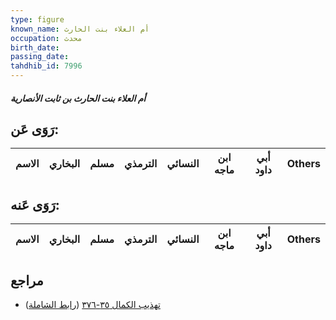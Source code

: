 ```yaml
---
type: figure
known_name: أم العلاء بنت الحارث
occupation: محدث
birth_date:
passing_date:
tahdhib_id: 7996
---
```

##### أم العلاء بنت الحارث بن ثابت الأنصارية

## رَوَى عَن:
| الاسم | البخاري | مسلم | الترمذي | النسائي | ابن ماجه | أبي داود | Others |
| ----- | ------- | ---- | ------- | ------- | -------- | -------- | ------ |
## رَوَى عَنه:
| الاسم | البخاري | مسلم | الترمذي | النسائي | ابن ماجه | أبي داود | Others |
| ----- | ------- | ---- | ------- | ------- | -------- | -------- | ------ |
## مراجع
- [تهذيب الكمال ٣٥-٣٧٦](obsidian://open?vault=Tahdhib-al-Kamal&file=Figures/٧٩٩٦-أم%20العلاء%20بنت%20الحارث%20بن%20ثابت%20الأنصارية) ([رابط الشاملة](https://shamela.ws/book/3722/18975))